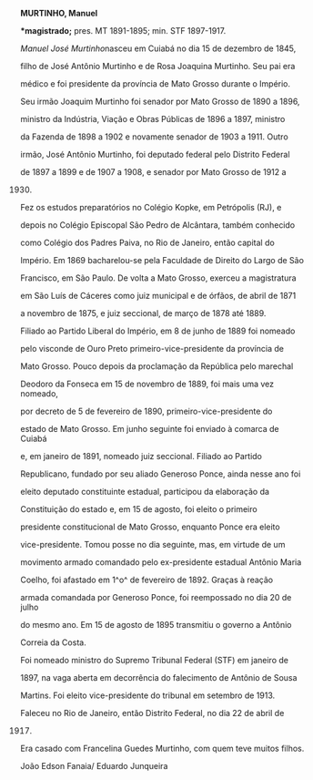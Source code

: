 **MURTINHO, Manuel**



**\***magistrado**;** pres. MT 1891-1895; min. STF 1897-1917.



*Manuel José Murtinho*nasceu em Cuiabá no dia 15 de dezembro de 1845,

filho de José Antônio Murtinho e de Rosa Joaquina Murtinho. Seu pai era

médico e foi presidente da província de Mato Grosso durante o Império.

Seu irmão Joaquim Murtinho foi senador por Mato Grosso de 1890 a 1896,

ministro da Indústria, Viação e Obras Públicas de 1896 a 1897, ministro

da Fazenda de 1898 a 1902 e novamente senador de 1903 a 1911. Outro

irmão, José Antônio Murtinho, foi deputado federal pelo Distrito Federal

de 1897 a 1899 e de 1907 a 1908, e senador por Mato Grosso de 1912 a

1930.



Fez os estudos preparatórios no Colégio Kopke, em Petrópolis (RJ), e

depois no Colégio Episcopal São Pedro de Alcântara, também conhecido

como Colégio dos Padres Paiva, no Rio de Janeiro, então capital do

Império. Em 1869 bacharelou-se pela Faculdade de Direito do Largo de São

Francisco, em São Paulo. De volta a Mato Grosso, exerceu a magistratura

em São Luís de Cáceres como juiz municipal e de órfãos, de abril de 1871

a novembro de 1875, e juiz seccional, de março de 1878 até 1889.



Filiado ao Partido Liberal do Império, em 8 de junho de 1889 foi nomeado

pelo visconde de Ouro Preto primeiro-vice-presidente da província de

Mato Grosso. Pouco depois da proclamação da República pelo marechal

Deodoro da Fonseca em 15 de novembro de 1889, foi mais uma vez nomeado,

por decreto de 5 de fevereiro de 1890, primeiro-vice-presidente do

estado de Mato Grosso. Em junho seguinte foi enviado à comarca de Cuiabá

e, em janeiro de 1891, nomeado juiz seccional. Filiado ao Partido

Republicano, fundado por seu aliado Generoso Ponce, ainda nesse ano foi

eleito deputado constituinte estadual, participou da elaboração da

Constituição do estado e, em 15 de agosto, foi eleito o primeiro

presidente constitucional de Mato Grosso, enquanto Ponce era eleito

vice-presidente. Tomou posse no dia seguinte, mas, em virtude de um

movimento armado comandado pelo ex-presidente estadual Antônio Maria

Coelho, foi afastado em 1^o^ de fevereiro de 1892. Graças à reação

armada comandada por Generoso Ponce, foi reempossado no dia 20 de julho

do mesmo ano. Em 15 de agosto de 1895 transmitiu o governo a Antônio

Correia da Costa.



Foi nomeado ministro do Supremo Tribunal Federal (STF) em janeiro de

1897, na vaga aberta em decorrência do falecimento de Antônio de Sousa

Martins. Foi eleito vice-presidente do tribunal em setembro de 1913.



Faleceu no Rio de Janeiro, então Distrito Federal, no dia 22 de abril de

1917.



Era casado com Francelina Guedes Murtinho, com quem teve muitos filhos.



João Edson Fanaia/ Eduardo Junqueira



